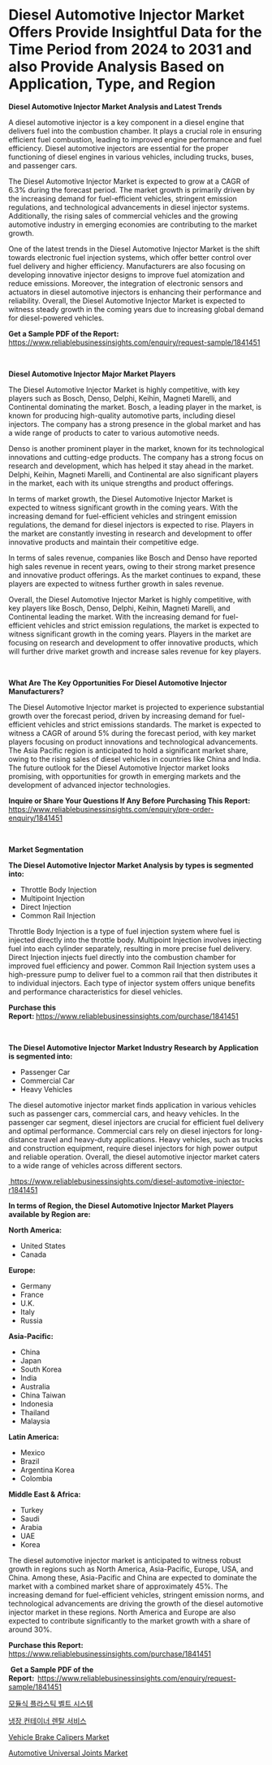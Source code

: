 <p><h1>Diesel Automotive Injector Market Offers Provide Insightful Data for the Time Period from 2024 to 2031 and also Provide Analysis Based on Application, Type, and Region</h1></p><p><strong>Diesel Automotive Injector Market Analysis and Latest Trends</strong></p>
<p><p>A diesel automotive injector is a key component in a diesel engine that delivers fuel into the combustion chamber. It plays a crucial role in ensuring efficient fuel combustion, leading to improved engine performance and fuel efficiency. Diesel automotive injectors are essential for the proper functioning of diesel engines in various vehicles, including trucks, buses, and passenger cars.</p><p>The Diesel Automotive Injector Market is expected to grow at a CAGR of 6.3% during the forecast period. The market growth is primarily driven by the increasing demand for fuel-efficient vehicles, stringent emission regulations, and technological advancements in diesel injector systems. Additionally, the rising sales of commercial vehicles and the growing automotive industry in emerging economies are contributing to the market growth.</p><p>One of the latest trends in the Diesel Automotive Injector Market is the shift towards electronic fuel injection systems, which offer better control over fuel delivery and higher efficiency. Manufacturers are also focusing on developing innovative injector designs to improve fuel atomization and reduce emissions. Moreover, the integration of electronic sensors and actuators in diesel automotive injectors is enhancing their performance and reliability. Overall, the Diesel Automotive Injector Market is expected to witness steady growth in the coming years due to increasing global demand for diesel-powered vehicles.</p></p>
<p><strong>Get a Sample PDF of the Report:&nbsp;</strong> <a href="https://www.reliablebusinessinsights.com/enquiry/request-sample/1841451">https://www.reliablebusinessinsights.com/enquiry/request-sample/1841451</a></p>
<p>&nbsp;</p>
<p><strong>Diesel Automotive Injector Major Market Players</strong></p>
<p><p>The Diesel Automotive Injector Market is highly competitive, with key players such as Bosch, Denso, Delphi, Keihin, Magneti Marelli, and Continental dominating the market. Bosch, a leading player in the market, is known for producing high-quality automotive parts, including diesel injectors. The company has a strong presence in the global market and has a wide range of products to cater to various automotive needs. </p><p>Denso is another prominent player in the market, known for its technological innovations and cutting-edge products. The company has a strong focus on research and development, which has helped it stay ahead in the market. Delphi, Keihin, Magneti Marelli, and Continental are also significant players in the market, each with its unique strengths and product offerings.</p><p>In terms of market growth, the Diesel Automotive Injector Market is expected to witness significant growth in the coming years. With the increasing demand for fuel-efficient vehicles and stringent emission regulations, the demand for diesel injectors is expected to rise. Players in the market are constantly investing in research and development to offer innovative products and maintain their competitive edge.</p><p>In terms of sales revenue, companies like Bosch and Denso have reported high sales revenue in recent years, owing to their strong market presence and innovative product offerings. As the market continues to expand, these players are expected to witness further growth in sales revenue.</p><p>Overall, the Diesel Automotive Injector Market is highly competitive, with key players like Bosch, Denso, Delphi, Keihin, Magneti Marelli, and Continental leading the market. With the increasing demand for fuel-efficient vehicles and strict emission regulations, the market is expected to witness significant growth in the coming years. Players in the market are focusing on research and development to offer innovative products, which will further drive market growth and increase sales revenue for key players.</p></p>
<p>&nbsp;</p>
<p><strong>What Are The Key Opportunities For Diesel Automotive Injector Manufacturers?</strong></p>
<p><p>The Diesel Automotive Injector market is projected to experience substantial growth over the forecast period, driven by increasing demand for fuel-efficient vehicles and strict emissions standards. The market is expected to witness a CAGR of around 5% during the forecast period, with key market players focusing on product innovations and technological advancements. The Asia Pacific region is anticipated to hold a significant market share, owing to the rising sales of diesel vehicles in countries like China and India. The future outlook for the Diesel Automotive Injector market looks promising, with opportunities for growth in emerging markets and the development of advanced injector technologies.</p></p>
<p><strong>Inquire or Share Your Questions If Any Before Purchasing This Report:</strong> <a href="https://www.reliablebusinessinsights.com/enquiry/pre-order-enquiry/1841451">https://www.reliablebusinessinsights.com/enquiry/pre-order-enquiry/1841451</a></p>
<p>&nbsp;</p>
<p><strong>Market Segmentation</strong></p>
<p><strong>The Diesel Automotive Injector Market Analysis by types is segmented into:</strong></p>
<p><ul><li>Throttle Body Injection</li><li>Multipoint Injection</li><li>Direct Injection</li><li>Common Rail Injection</li></ul></p>
<p><p>Throttle Body Injection is a type of fuel injection system where fuel is injected directly into the throttle body. Multipoint Injection involves injecting fuel into each cylinder separately, resulting in more precise fuel delivery. Direct Injection injects fuel directly into the combustion chamber for improved fuel efficiency and power. Common Rail Injection system uses a high-pressure pump to deliver fuel to a common rail that then distributes it to individual injectors. Each type of injector system offers unique benefits and performance characteristics for diesel vehicles.</p></p>
<p><strong>Purchase this Report:&nbsp;</strong><a href="https://www.reliablebusinessinsights.com/purchase/1841451">https://www.reliablebusinessinsights.com/purchase/1841451</a></p>
<p>&nbsp;</p>
<p><strong>The Diesel Automotive Injector Market Industry Research by Application is segmented into:</strong></p>
<p><ul><li>Passenger Car</li><li>Commercial Car</li><li>Heavy Vehicles</li></ul></p>
<p><p>The diesel automotive injector market finds application in various vehicles such as passenger cars, commercial cars, and heavy vehicles. In the passenger car segment, diesel injectors are crucial for efficient fuel delivery and optimal performance. Commercial cars rely on diesel injectors for long-distance travel and heavy-duty applications. Heavy vehicles, such as trucks and construction equipment, require diesel injectors for high power output and reliable operation. Overall, the diesel automotive injector market caters to a wide range of vehicles across different sectors.</p></p>
<p><a href="https://www.reliablebusinessinsights.com/diesel-automotive-injector-r1841451">&nbsp;https://www.reliablebusinessinsights.com/diesel-automotive-injector-r1841451</a></p>
<p><strong>In terms of Region, the Diesel Automotive Injector Market Players available by Region are:</strong></p>
<p>
    <p> <strong> North America: </strong>
        <ul>
            <li>United States</li>
            <li>Canada</li>
        </ul>
        </p> 
    <p> <strong> Europe: </strong>
        <ul>
            <li>Germany</li>
            <li>France</li>
            <li>U.K.</li>
            <li>Italy</li>
            <li>Russia</li>
        </ul>
        </p> 
    <p> <strong> Asia-Pacific: </strong>
        <ul>
            <li>China</li>
            <li>Japan</li>
            <li>South Korea</li>
            <li>India</li>
            <li>Australia</li>
            <li>China Taiwan</li>
            <li>Indonesia</li>
            <li>Thailand</li>
            <li>Malaysia</li>
        </ul>
        </p> 
    <p> <strong> Latin America: </strong>
        <ul>
            <li>Mexico</li>
            <li>Brazil</li>
            <li>Argentina Korea</li>
            <li>Colombia</li>
        </ul>
        </p> 
    <p> <strong> Middle East & Africa: </strong>
        <ul>
            <li>Turkey</li>
            <li>Saudi</li>
            <li>Arabia</li>
            <li>UAE</li>
            <li>Korea</li>
        </ul>
    </p>
    </p>
<p><p>The diesel automotive injector market is anticipated to witness robust growth in regions such as North America, Asia-Pacific, Europe, USA, and China. Among these, Asia-Pacific and China are expected to dominate the market with a combined market share of approximately 45%. The increasing demand for fuel-efficient vehicles, stringent emission norms, and technological advancements are driving the growth of the diesel automotive injector market in these regions. North America and Europe are also expected to contribute significantly to the market growth with a share of around 30%.</p></p>
<p><strong>Purchase this Report: </strong><a href="https://www.reliablebusinessinsights.com/purchase/1841451">https://www.reliablebusinessinsights.com/purchase/1841451</a></p>
<p>&nbsp;<strong>Get a Sample PDF of the Report:&nbsp;&nbsp;</strong><a href="https://www.reliablebusinessinsights.com/enquiry/request-sample/1841451">https://www.reliablebusinessinsights.com/enquiry/request-sample/1841451</a></p>
<p><strong></strong></p>
<p><p><a href="https://github.com/Madalyell456456/Market-Research-Report-List-2/blob/main/6028579115125.md">모듈식 플라스틱 벨트 시스템</a></p><p><a href="https://github.com/garnett961902/Market-Research-Report-List-1/blob/main/8899504115126.md">냉장 컨테이너 렌탈 서비스</a></p><p><a href="https://github.com/vregtldg37/Market-Research-Report-List-1/blob/main/vehicle-brake-calipers-market.md">Vehicle Brake Calipers Market</a></p><p><a href="https://github.com/labibmmn112/Market-Research-Report-List-1/blob/main/automotive-universal-joints-market.md">Automotive Universal Joints Market</a></p></p>